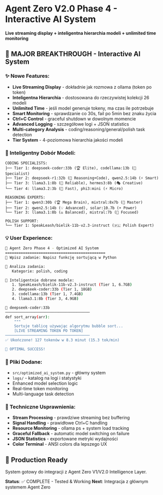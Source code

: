 # Agent Zero V2.0 Phase 4 - Interactive AI System 
**Live streaming display + inteligentna hierarchia modeli + unlimited time monitoring**

## 🎉 MAJOR BREAKTHROUGH - Interactive AI System

### ✨ Nowe Features:
- **Live Streaming Display** - dokładnie jak rozmowa z ollama (token po token)
- **Inteligentna Hierarchia** - dostosowana do rzeczywistej kolekcji 26 modeli 
- **Unlimited Time** - jeśli model generuje tokeny, ma czas ile potrzebuje
- **Smart Monitoring** - sprawdzanie co 30s, fail po 5min bez znaku życia
- **Ctrl+C Control** - graceful shutdown w dowolnym momencie
- **Advanced Logging** - szczegółowe logi + JSON statistics
- **Multi-category Analysis** - coding/reasoning/general/polish task detection
- **Tier System** - 4-poziomowa hierarchia jakości modeli

### 🎯 Inteligentny Dobór Modeli:
```
CODING SPECIALISTS:
├── Tier 1: deepseek-coder:33b (🏆 Elite), codellama:13b (🎯 Specialist)
├── Tier 2: deepseek-r1:32b (🧠 Reasoning+Code), qwen2.5:14b (⚡ Smart)  
├── Tier 3: llama3.1:8b (🔧 Reliable), hermes3:8b (🎭 Creative)
└── Tier 4: llama3.2:3b (🚀 Fast), phi3:mini (⚡ Micro)

REASONING EXPERTS:
├── Tier 1: qwen3:30b (🏆 Mega Brain), mixtral:8x7b (🧠 Master)
├── Tier 2: qwen2.5:14b (💡 Advanced), solar:10.7b (☀️ Power)
└── Tier 3: llama3.1:8b (⚖️ Balanced), mistral:7b (🎯 Focused)

POLISH SUPPORT:
└── Tier 1: SpeakLeash/bielik-11b-v2.3-instruct (🇵🇱 Polish Expert)
```

### 💡 User Experience:
```bash
🚀 Agent Zero Phase 4 - Optimized AI System
=============================================
💭 Wpisz zadanie: Napisz funkcję sortującą w Python

🧠 Analiza zadania:
   Kategorie: polish, coding

🎯 Inteligentnie dobrane modele:
   1. SpeakLeash/bielik-11b-v2.3-instruct (Tier 1, 6.7GB)
   2. deepseek-coder:33b (Tier 1, 18GB) 
   3. codellama:13b (Tier 1, 7.4GB)
   4. llama3.1:8b (Tier 3, 4.9GB)

🤖 deepseek-coder:33b
──────────────────────────────────────
def sort_array(arr):
    """
    Sortuje tablicę używając algorytmu bubble sort...
    [LIVE STREAMING TOKEN PO TOKEN]
──────────────────────────────────────
✅ Ukończone! 127 tokenów w 8.3 minut (15.3 tok/min)

🎊 OPTIMAL SUCCESS!
```

### 📁 Pliki Dodane:
- `src/optimized_ai_system.py` - główny system
- `logs/` - katalog na logi i statystyki
- Enhanced model selection logic
- Real-time token monitoring
- Multi-language task detection

### 🔧 Techniczne Usprawnienia:
- **Stream Processing** - prawdziwe streaming bez buffering
- **Signal Handling** - prawidłowe Ctrl+C handling
- **Resource Monitoring** - ollama ps + system load tracking  
- **Graceful Fallback** - automatic model switching on failure
- **JSON Statistics** - exportowane metryki wydajności
- **Color Terminal** - ANSI colors dla lepszego UX

## 🎯 Production Ready
System gotowy do integracji z Agent Zero V1/V2.0 Intelligence Layer.

**Status**: ✅ COMPLETE - Tested & Working
**Next**: Integracja z głównym systemem Agent Zero